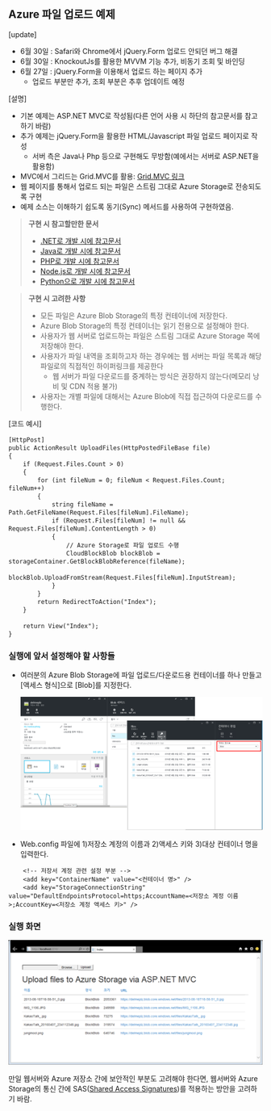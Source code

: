 ﻿## Azure 파일 업로드 예제

[update]
- 6월 30일 : Safari와 Chrome에서 jQuery.Form 업로드 안되던 버그 해결
- 6월 30일 : KnockoutJs를 활용한 MVVM 기능 추가, 비동기 조회 및 바인딩 
- 6월 27일 : jQuery.Form을 이용해서 업로드 하는 페이지 추가
  - 업로드 부분만 추가, 조회 부분은 추후 업데이트 예정

[설명]
* 기본 예제는 ASP.NET MVC로 작성됨(다른 언어 사용 시 하단의 참고문서를 참고하기 바람)
* 추가 예제는 jQuery.Form을 활용한 HTML/Javascript 파일 업로드 페이지로 작성
  * 서버 측은 Java나 Php 등으로 구현해도 무방함(예에서는 서버로 ASP.NET을 활용함)
* MVC에서 그리드는 Grid.MVC를 활용: [Grid.MVC 링크](https://gridmvc.codeplex.com/)
* 웹 페이지를 통해서 업로드 되는 파일은 스트림 그대로 Azure Storage로 전송되도록 구현
* 예제 소스는 이해하기 쉽도록 동기(Sync) 메서드를 사용하여 구현하였음.

> **구현 시 참고할만한 문서**
>- [.NET로 개발 시에 참고문서](https://azure.microsoft.com/en-us/documentation/articles/storage-dotnet-how-to-use-blobs/)
>- [Java로 개발 시에 참고문서](https://azure.microsoft.com/en-us/documentation/articles/storage-java-how-to-use-blob-storage/)
>- [PHP로 개발 시에 참고문서](https://azure.microsoft.com/en-us/documentation/articles/storage-php-how-to-use-blobs/)
>- [Node.js로 개발 시에 참고문서](https://azure.microsoft.com/en-us/documentation/articles/storage-nodejs-how-to-use-blob-storage/)
>- [Python으로 개발 시에 참고문서](https://azure.microsoft.com/en-us/documentation/articles/storage-python-how-to-use-blob-storage/)


>**구현 시 고려한 사항**
>- 모든 파일은 Azure Blob Storage의 특정 컨테이너에 저장한다.
>- Azure Blob Storage의 특정 컨테이너는 읽기 전용으로 설정해야 한다.
>- 사용자가 웹 서버로 업로드하는 파일은 스트림 그대로 Azure Storage 쪽에 저장해야 한다.
>- 사용자가 파일 내역을 조회하고자 하는 경우에는 웹 서버는 파일 목록과 해당 파일로의 직접적인 하이퍼링크를 제공한다
>	- 웹 서버가 파일 다운로드를 중계하는 방식은 권장하지 않는다(메모리 낭비 및 CDN 적용 불가)
>- 사용자는 개별 파일에 대해서는 Azure Blob에 직접 접근하여 다운로드를 수행한다.


[코드 예시]
```
[HttpPost]
public ActionResult UploadFiles(HttpPostedFileBase file)
{
    if (Request.Files.Count > 0)
    {
        for (int fileNum = 0; fileNum < Request.Files.Count; fileNum++)
        {
            string fileName = Path.GetFileName(Request.Files[fileNum].FileName);
            if (Request.Files[fileNum] != null && Request.Files[fileNum].ContentLength > 0)
            {
                // Azure Storage로 파일 업로드 수행
                CloudBlockBlob blockBlob = storageContainer.GetBlockBlobReference(fileName);
                blockBlob.UploadFromStream(Request.Files[fileNum].InputStream);
            }
        }
        return RedirectToAction("Index");
    }

    return View("Index");
} 
```

### 실행에 앞서 설정해야 할 사항들
- 여러분의 Azure Blob Storage에 파일 업로드/다운로드용 컨테이너를 하나 만들고 [액세스 형식]으로 [Blob]를 지정한다.

    ![실행화면](https://github.com/jiyongseong/AzurePaaSHol/blob/master/AzureFileUploadWeb/images/azureStorageUpload2.png?raw=true)

- Web.config 파일에 1)저장소 계정의 이름과 2)액세스 키와 3)대상 컨테이너 명을 입력한다.
```
    <!-- 저장서 계정 관련 설정 부분 -->
    <add key="ContainerName" value="<컨테이너 명>" />
    <add key="StorageConnectionString" value="DefaultEndpointsProtocol=https;AccountName=<저장소 계정 이름>;AccountKey=<저장소 계정 액세스 키>" />
```
### 실행 화면
  ![실행화면](https://github.com/jiyongseong/AzurePaaSHol/blob/master/AzureFileUploadWeb/images/azureStorageUpload.png?raw=true)

만일 웹서버와 Azure 저장소 간에 보안적인 부분도 고려해야 한다면, 웹서버와 Azure Storage의 통신 간에 SAS([Shared Access Signatures](https://azure.microsoft.com/ko-kr/documentation/articles/storage-dotnet-shared-access-signature-part-1/))를 적용하는 방안을 고려하기 바람.